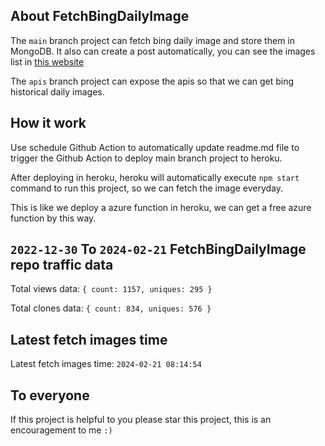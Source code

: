 ## About FetchBingDailyImage

The `main` branch project can fetch bing daily image and store them in MongoDB.
It also can create a post automatically, you can see the images list in [this website](https://oursalbum.netlify.app)

The `apis` branch project can expose the apis so that we can get bing historical daily images.

## How it work

Use schedule Github Action to automatically update readme.md file to trigger the Github Action to deploy main branch project to heroku.

After deploying in heroku, heroku will automatically execute `npm start` command to run this project, so we can fetch the image everyday.

This is like we deploy a azure function in heroku, we can get a free azure function by this way.

## `2022-12-30` To `2024-02-21` FetchBingDailyImage repo traffic data

Total views data: `{ count: 1157, uniques: 295 }`

Total clones data: `{ count: 834, uniques: 576 }`

## Latest fetch images time

Latest fetch images time: `2024-02-21 08:14:54`

## To everyone

If this project is helpful to you please star this project, this is an encouragement to me `:)`



